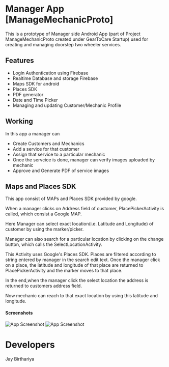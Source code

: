 
# Manager App [ManageMechanicProto]

This is a prototype of Manager side Android App  (part of Project ManageMechanicProto created under GearToCare Startup)
used for creating and managing doorstep two wheeler services.



## Features

- Login Authentication using Firebase
- Realtime Database and storage Firebase
- Maps SDK for android
- Places SDK
- PDF generator
- Date and Time Picker
- Managing and updating Customer/Mechanic Profile



##  Working

In this app a manager can
* Create Customers and Mechanics 
* Add a service for that customer
* Assign that service to a particular mechanic
* Once the servcice is done, manager can verify images uploaded by mechanic
* Approve and Generate PDF of service images
## Maps and Places SDK
This app consist of MAPs and Places SDK provided by google.

When a manager clicks on Address field of customer, PlacePickerActivity is called, which consist a Google MAP. 

Here Manager can select exact location(i.e. Latitude and Longitude) of customer by using the marker/picker.

Manager can also search for a particular location by clicking on the change button, which calls the SelectLocationActivity.

This Activity uses Google's Places SDK. Places are filtered according to string entered by manager in the search edit text.
Once the manager click on a place, the latitude and longitude of that place are returned to PlacePickerActivity
and the marker moves to that place.

In the end,when the manager click the select location the address is returned to customers address field.

Now mechanic can reach to that exact location by using this latitude and longitude.

#### Screenshots

![App Screenshot](https://drive.google.com/uc?id=1HNQW9XMqNYfjEo1TaSqpyAOmLUfL7AQ5)
![App Screenshot](https://drive.google.com/uc?id=12BcEQI7gR9apERxThUKaarhSY0uyd9DM)



# Developers
Jay Birthariya
 
